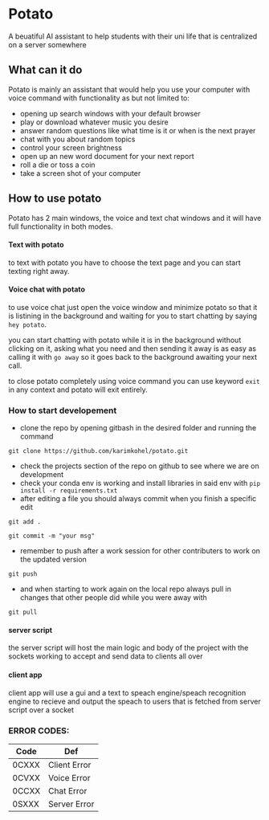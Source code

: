# Potato
A  beuatiful AI assistant to help students with their uni life that is centralized on a server somewhere

## What can it do
Potato is mainly an assistant that would help you use your computer with voice command with functionality as but not limited to:

 - opening up search windows with your default browser
 - play or download whatever music you desire
 - answer random questions like what time is it or when is the next prayer
 - chat with you about random topics 
 - control your screen brightness
 - open up an new word document for your next report
 - roll a die or toss a coin
 - take a screen shot of your computer

## How to use potato
Potato has 2 main windows, the voice and text chat windows and it will have full functionality in both modes.

#### Text with potato
to text with potato you have to choose the text page and you can start texting right away.

#### Voice chat with potato
to use voice chat just open the voice window and minimize potato so that it is listining in the background and waiting for you to start chatting by saying `hey potato`.

you can start chatting with potato while it is in the background without clicking on it, asking what you need and then sending it away is as easy as calling it with `go away` so it goes back to the background awaiting your next call.

to close potato completely using voice command you can use keyword `exit` in any context and potato will exit entirely.


### How to start developement
 - clone the repo by opening gitbash in the desired folder and running the command 
 
`git clone https://github.com/karimkohel/potato.git`

 - check the projects section of the repo on github to see where we are on development
 - check your conda env is working and install libraries in said env with `pip install -r requirements.txt`
 - after editing a file you should always commit when you finish a specific edit

`git add .`

`git commit -m "your msg"`

 - remember to push after a work session for other contributers to work on the updated version

`git push`

 - and when starting to work again on the local repo always pull in changes that other people did while you were away with

`git pull`

#### server script
the server script will host the main logic and body of the project with the sockets working to accept and send data to clients all over

#### client app
client app will use a gui and a text to speach engine/speach recognition engine to recieve and output the speach to users that is fetched from server script over a socket


### ERROR CODES:

|Code |Def  |
| --- | --- |
|0CXXX|Client Error|
|0CVXX|Voice Error |
|0CCXX|Chat Error |
|0SXXX|Server Error|
